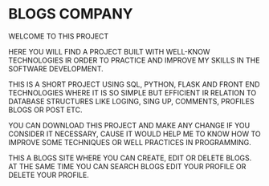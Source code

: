 # **BLOGS COMPANY**

WELCOME TO THIS PROJECT

HERE YOU WILL FIND A PROJECT BUILT WITH WELL-KNOW TECHNOLOGIES IR ORDER TO PRACTICE AND IMPROVE MY SKILLS IN THE SOFTWARE DEVELOPMENT.

THIS IS A SHORT PROJECT USING SQL, PYTHON, FLASK AND FRONT END TECHNOLOGIES WHERE IT IS SO SIMPLE BUT EFFICIENT IR RELATION TO DATABASE STRUCTURES LIKE LOGING, SING UP, COMMENTS, PROFILES BLOGS OR POST ETC.

YOU CAN DOWNLOAD THIS PROJECT AND MAKE ANY CHANGE IF YOU CONSIDER IT NECESSARY, CAUSE IT WOULD HELP ME TO KNOW HOW TO IMPROVE SOME TECHNIQUES OR WELL PRACTICES IN PROGRAMMING.

THIS A BLOGS SITE WHERE YOU CAN CREATE, EDIT OR DELETE BLOGS. AT THE SAME TIME YOU CAN SEARCH BLOGS EDIT YOUR PROFILE OR DELETE YOUR PROFILE.



